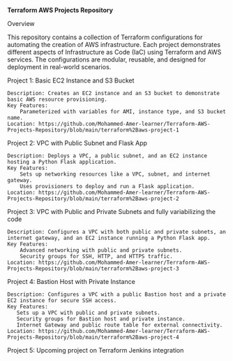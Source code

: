 **Terraform AWS Projects Repository**

Overview

This repository contains a collection of Terraform configurations for automating the creation of AWS infrastructure. Each project demonstrates different aspects of Infrastructure as Code (IaC) using Terraform and AWS services. The configurations are modular, reusable, and designed for deployment in real-world scenarios.

Project 1: Basic EC2 Instance and S3 Bucket

    Description: Creates an EC2 instance and an S3 bucket to demonstrate basic AWS resource provisioning.
    Key Features:
        Parameterized with variables for AMI, instance type, and S3 bucket name.
    Location: https://github.com/Mohammed-Amer-learner/Terraform-AWS-Projects-Repository/blob/main/terraform%2Baws-project-1

Project 2: VPC with Public Subnet and Flask App

    Description: Deploys a VPC, a public subnet, and an EC2 instance hosting a Python Flask application.
    Key Features:
        Sets up networking resources like a VPC, subnet, and internet gateway.
        Uses provisioners to deploy and run a Flask application.
    Location: https://github.com/Mohammed-Amer-learner/Terraform-AWS-Projects-Repository/blob/main/terraform%2Baws-project-2

Project 3: VPC with Public and Private Subnets and fully variabilizing the code

    Description: Configures a VPC with both public and private subnets, an internet gateway, and an EC2 instance running a Python Flask app.
    Key Features:
        Advanced networking with public and private subnets.
        Security groups for SSH, HTTP, and HTTPS traffic.
    Location: https://github.com/Mohammed-Amer-learner/Terraform-AWS-Projects-Repository/blob/main/terraform%2Baws-project-3

Project 4: Bastion Host with Private Instance

    Description: Configures a VPC with a public Bastion host and a private EC2 instance for secure SSH access.
    Key Features:
       Sets up a VPC with public and private subnets.
       Security groups for Bastion host and private instance.
       Internet Gateway and public route table for external connectivity.
    Location: https://github.com/Mohammed-Amer-learner/Terraform-AWS-Projects-Repository/blob/main/terraform%2Baws-project-4
Project 5: Upcoming project on Terraform Jenkins integration
 
